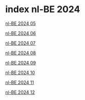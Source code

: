 # index nl-BE 2024

<a href="./05">nl-BE 2024 05</a>

<a href="./06">nl-BE 2024 06</a>

<a href="./07">nl-BE 2024 07</a>

<a href="./08">nl-BE 2024 08</a>

<a href="./09">nl-BE 2024 09</a>

<a href="./10">nl-BE 2024 10</a>

<a href="./11">nl-BE 2024 11</a>

<a href="./12">nl-BE 2024 12</a>
